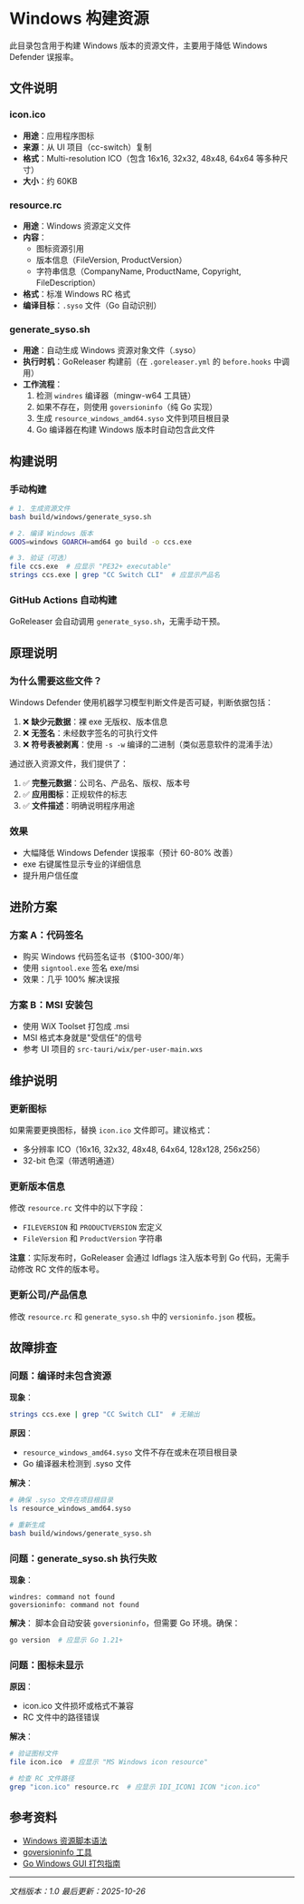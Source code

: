 # Windows 构建资源

此目录包含用于构建 Windows 版本的资源文件，主要用于降低 Windows Defender 误报率。

## 文件说明

### icon.ico
- **用途**：应用程序图标
- **来源**：从 UI 项目（cc-switch）复制
- **格式**：Multi-resolution ICO（包含 16x16, 32x32, 48x48, 64x64 等多种尺寸）
- **大小**：约 60KB

### resource.rc
- **用途**：Windows 资源定义文件
- **内容**：
  - 图标资源引用
  - 版本信息（FileVersion, ProductVersion）
  - 字符串信息（CompanyName, ProductName, Copyright, FileDescription）
- **格式**：标准 Windows RC 格式
- **编译目标**：`.syso` 文件（Go 自动识别）

### generate_syso.sh
- **用途**：自动生成 Windows 资源对象文件（.syso）
- **执行时机**：GoReleaser 构建前（在 `.goreleaser.yml` 的 `before.hooks` 中调用）
- **工作流程**：
  1. 检测 `windres` 编译器（mingw-w64 工具链）
  2. 如果不存在，则使用 `goversioninfo`（纯 Go 实现）
  3. 生成 `resource_windows_amd64.syso` 文件到项目根目录
  4. Go 编译器在构建 Windows 版本时自动包含此文件

## 构建说明

### 手动构建

```bash
# 1. 生成资源文件
bash build/windows/generate_syso.sh

# 2. 编译 Windows 版本
GOOS=windows GOARCH=amd64 go build -o ccs.exe

# 3. 验证（可选）
file ccs.exe  # 应显示 "PE32+ executable"
strings ccs.exe | grep "CC Switch CLI"  # 应显示产品名
```

### GitHub Actions 自动构建

GoReleaser 会自动调用 `generate_syso.sh`，无需手动干预。

## 原理说明

### 为什么需要这些文件？

Windows Defender 使用机器学习模型判断文件是否可疑，判断依据包括：

1. ❌ **缺少元数据**：裸 exe 无版权、版本信息
2. ❌ **无签名**：未经数字签名的可执行文件
3. ❌ **符号表被剥离**：使用 `-s -w` 编译的二进制（类似恶意软件的混淆手法）

通过嵌入资源文件，我们提供了：

1. ✅ **完整元数据**：公司名、产品名、版权、版本号
2. ✅ **应用图标**：正规软件的标志
3. ✅ **文件描述**：明确说明程序用途

### 效果

- 大幅降低 Windows Defender 误报率（预计 60-80% 改善）
- exe 右键属性显示专业的详细信息
- 提升用户信任度

## 进阶方案

### 方案 A：代码签名
- 购买 Windows 代码签名证书（$100-300/年）
- 使用 `signtool.exe` 签名 exe/msi
- 效果：几乎 100% 解决误报

### 方案 B：MSI 安装包
- 使用 WiX Toolset 打包成 .msi
- MSI 格式本身就是"受信任"的信号
- 参考 UI 项目的 `src-tauri/wix/per-user-main.wxs`

## 维护说明

### 更新图标
如果需要更换图标，替换 `icon.ico` 文件即可。建议格式：
- 多分辨率 ICO（16x16, 32x32, 48x48, 64x64, 128x128, 256x256）
- 32-bit 色深（带透明通道）

### 更新版本信息
修改 `resource.rc` 文件中的以下字段：
- `FILEVERSION` 和 `PRODUCTVERSION` 宏定义
- `FileVersion` 和 `ProductVersion` 字符串

**注意**：实际发布时，GoReleaser 会通过 ldflags 注入版本号到 Go 代码，无需手动修改 RC 文件的版本号。

### 更新公司/产品信息
修改 `resource.rc` 和 `generate_syso.sh` 中的 `versioninfo.json` 模板。

## 故障排查

### 问题：编译时未包含资源

**现象**：
```bash
strings ccs.exe | grep "CC Switch CLI"  # 无输出
```

**原因**：
- `resource_windows_amd64.syso` 文件不存在或未在项目根目录
- Go 编译器未检测到 .syso 文件

**解决**：
```bash
# 确保 .syso 文件在项目根目录
ls resource_windows_amd64.syso

# 重新生成
bash build/windows/generate_syso.sh
```

### 问题：generate_syso.sh 执行失败

**现象**：
```
windres: command not found
goversioninfo: command not found
```

**解决**：
脚本会自动安装 `goversioninfo`，但需要 Go 环境。确保：
```bash
go version  # 应显示 Go 1.21+
```

### 问题：图标未显示

**原因**：
- icon.ico 文件损坏或格式不兼容
- RC 文件中的路径错误

**解决**：
```bash
# 验证图标文件
file icon.ico  # 应显示 "MS Windows icon resource"

# 检查 RC 文件路径
grep "icon.ico" resource.rc  # 应显示 IDI_ICON1 ICON "icon.ico"
```

## 参考资料

- [Windows 资源脚本语法](https://learn.microsoft.com/en-us/windows/win32/menurc/resource-compiler)
- [goversioninfo 工具](https://github.com/josephspurrier/goversioninfo)
- [Go Windows GUI 打包指南](https://github.com/tc-hib/winres)

---

*文档版本：1.0*
*最后更新：2025-10-26*
